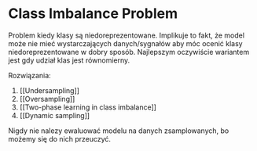 # Class Imbalance Problem
Problem kiedy klasy są niedoreprezentowane. Implikuje to fakt, że model może nie mieć wystarczających danych/sygnałów aby móc ocenić klasy niedoreprezentowane w dobry sposób. Najlepszym oczywiście wariantem jest gdy udział klas jest równomierny.

Rozwiązania:
1. [[Undersampling]]
2. [[Oversampling]] 
3. [[Two-phase learning in class imbalance]]
4. [[Dynamic sampling]]

Nigdy nie nalezy ewaluować modelu na danych zsamplowanych, bo możemy się do nich przeuczyć.